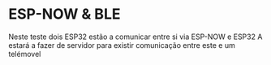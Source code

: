 # ESP-NOW & BLE

Neste teste dois ESP32 estão a comunicar entre si via ESP-NOW e ESP32 A estará a fazer de servidor
para existir comunicação entre este e um telémovel
